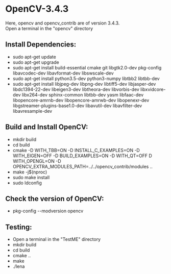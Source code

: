 # OpenCV-3.4.3
Here, opencv and opencv_contrib are of version 3.4.3.  
Open a terminal in the "opencv" directory

## Install Dependencies:
- sudo apt-get update
- sudo apt-get upgrade
- sudo apt-get install build-essential cmake git libgtk2.0-dev pkg-config libavcodec-dev libavformat-dev libswscale-dev
- sudo apt-get install python3.5-dev python3-numpy libtbb2 libtbb-dev
- sudo apt-get install libjpeg-dev libpng-dev libtiff5-dev libjasper-dev libdc1394-22-dev libeigen3-dev libtheora-dev libvorbis-dev libxvidcore-dev libx264-dev sphinx-common libtbb-dev yasm libfaac-dev libopencore-amrnb-dev libopencore-amrwb-dev libopenexr-dev libgstreamer-plugins-base1.0-dev libavutil-dev libavfilter-dev libavresample-dev

## Build and Install OpenCV:
- mkdir build
- cd build
- cmake -D WITH_TBB=ON -D INSTALL_C_EXAMPLES=ON -D WITH_EIGEN=OFF -D BUILD_EXAMPLES=ON -D WITH_QT=OFF D WITH_OPENGL=ON -D OPENCV_EXTRA_MODULES_PATH=../../opencv_contrib/modules ..
- make -j$(nproc)
- sudo make install
- sudo ldconfig

## Check the version of OpenCV:
- pkg-config --modversion opencv

## Testing:
- Open a terminal in the "TestME" directory
- mkdir build
- cd build
- cmake ..
- make
- ./lena

